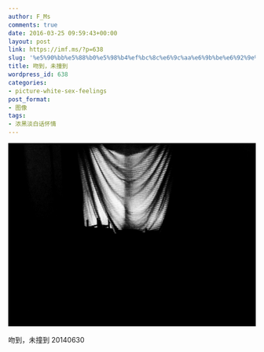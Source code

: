 ```yaml
---
author: F_Ms
comments: true
date: 2016-03-25 09:59:43+00:00
layout: post
link: https://imf.ms/?p=638
slug: '%e5%90%bb%e5%88%b0%e5%98%b4%ef%bc%8c%e6%9c%aa%e6%9b%be%e6%92%9e%e5%88%b0%e9%bc%bb'
title: 吻到，未撞到
wordpress_id: 638
categories:
- picture-white-sex-feelings
post_format:
- 图像
tags:
- 浓黑淡白话怀情
---
```


![黑白-色情怀_107](/img/post/wp/2016/03/黑白-色情怀_107.jpg)


吻到，未撞到 20140630
